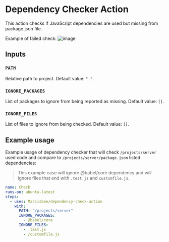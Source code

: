 # Dependency Checker Action
This action checks if JavaScript dependencies are used but missing from package.json file.

Example of failed check:
![image](https://user-images.githubusercontent.com/16621507/76079779-13d69680-5fae-11ea-8a07-6b7fdb26d896.png)

## Inputs
### `PATH`

Relative path to project. Default value: `"."`.

### `IGNORE_PACKAGES`

List of packages to ignore from being reported as missing. Default value: `[]`.

### `IGNORE_FILES`

List of files to ignore from being checked. Default value: `[]`.

## Example usage
Example usage of dependency checker that will check `/projects/server` used code and compare to `/projects/server/package.json` listed dependencies:

> This example case will ignore @babel/core dependency and will ignore files that end with `.test.js` and `customfile.js`.

```yaml
name: Check
runs-on: ubuntu-latest
steps:
  - uses: Marcisbee/dependency-check-action
    with:
      PATH: "/projects/server"
      IGNORE_PACKAGES:
        - @babel/core
      IGNORE_FILES:
        - .test.js
        - /customfile.js
```
